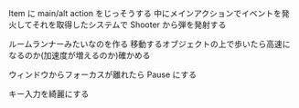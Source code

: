 Item に main/alt action をじっそうする
中にメインアクションでイベントを発火してそれを取得したシステムで
Shooter から弾を発射する

ルームランナーみたいなのを作る
移動するオブジェクトの上で歩いたら高速になるのか(加速度が増えるのか)確かめる

ウィンドウからフォーカスが離れたら Pause にする

キー入力を綺麗にする
